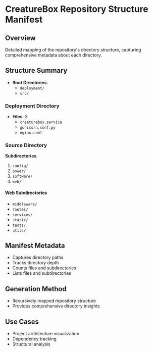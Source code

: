 # CreatureBox Repository Structure Manifest

## Overview
Detailed mapping of the repository's directory structure, capturing comprehensive metadata about each directory.

## Structure Summary
- **Root Directories**: 
  * `deployment/`
  * `src/`

### Deployment Directory
- **Files**: 3
  * `creaturebox.service`
  * `gunicorn.conf.py`
  * `nginx.conf`

### Source Directory
**Subdirectories**:
1. `config/`
2. `power/`
3. `software/`
4. `web/`

#### Web Subdirectories
- `middleware/`
- `routes/`
- `services/`
- `static/`
- `tests/`
- `utils/`

## Manifest Metadata
- Captures directory paths
- Tracks directory depth
- Counts files and subdirectories
- Lists files and subdirectories

## Generation Method
- Recursively mapped repository structure
- Provides comprehensive directory insights

## Use Cases
- Project architecture visualization
- Dependency tracking
- Structural analysis
